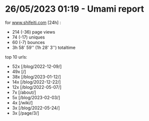 # 26/05/2023 01:19 - Umami report
for www.shifeiti.com [24h] :

 - 214 (-36) page views
 - 74 (-17) uniques
 - 60 (-7) bounces
 - 3h 58' 59'' (1h 28' 3'') totaltime


top 10 urls:
 - 52x [/blog/2022-12-09/]
 - 49x [/]
 - 38x [/blog/2023-01-12/]
 - 14x [/blog/2022-12-22/]
 - 12x [/blog/2022-05-07/]
 - 7x [/about/]
 - 5x [/blog/2023-02-03/]
 - 4x [/wiki/]
 - 3x [/blog/2022-05-24/]
 - 3x [/page/3/]


